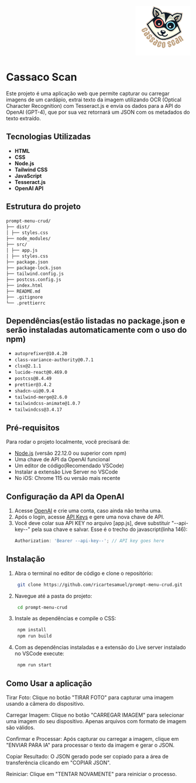 <div style="text-align: right;">
  <img src="assets/logo.png" alt="Logo do Projeto" width="150">
</div>

# Cassaco Scan

Este projeto é uma aplicação web que permite capturar ou carregar imagens de um cardápio, extrai texto da imagem utilizando OCR (Optical Character Recognition) com Tesseract.js e envia os dados para a API do OpenAI (GPT-4), que por sua vez retornará um JSON com os metadados do texto extraído.

## Tecnologias Utilizadas

- **HTML**
- **CSS**
- **Node.js**
- **Tailwind CSS**
- **JavaScript**
- **Tesseract.js**
- **OpenAI API**

## Estrutura do projeto

```
prompt-menu-crud/
├── dist/
│ ├── styles.css
├── node_modules/
├── src/
│ ├── app.js
│ ├── styles.css
├── package.json
├── package-lock.json
├── tailwind.config.js
├── postcss.config.js
├── index.html
├── README.md
├── .gitignore
└── .prettierrc
```

## Dependências(estão listadas no package.json e serão instaladas automaticamente com o uso do npm)

- `autoprefixer@10.4.20`
- `class-variance-authority@0.7.1`
- `clsx@2.1.1`
- `lucide-react@0.469.0`
- `postcss@8.4.49`
- `prettier@3.4.2`
- `shadcn-ui@0.9.4`
- `tailwind-merge@2.6.0`
- `tailwindcss-animate@1.0.7`
- `tailwindcss@3.4.17`

## Pré-requisitos

Para rodar o projeto localmente, você precisará de:

- [Node.js](https://nodejs.org/en/download) (versão 22.12.0 ou superior com npm)
- Uma chave de API da OpenAI funcional
- Um editor de código(Recomendado VSCode)
- Instalar a extensão Live Server no VSCode
- No iOS: Chrome 115 ou versão mais recente

## Configuração da API da OpenAI

1. Acesse [OpenAI](https://platform.openai.com/signup) e crie uma conta, caso ainda não tenha uma.
2. Após o login, acesse [API Keys](https://platform.openai.com/account/api-keys) e gere uma nova chave de API.
3. Você deve colar sua API KEY no arquivo [app.js], deve substituir "--api-key--" pela sua chave e salvar. Esse é o trecho do javascript(linha 146):
   ```javascript
   Authorization: 'Bearer --api-key--'; // API key goes here
   ```

## Instalação

1. Abra o terminal no editor de código e clone o repositório:

   ```bash
    git clone https://github.com/ricartesamuel/prompt-menu-crud.git
   ```

2. Navegue até a pasta do projeto:

   ```bash
    cd prompt-menu-crud
   ```

3. Instale as dependências e compile o CSS:
   ```bash
    npm install
    npm run build
   ```
4. Com as dependências instaladas e a extensão do Live server instalado no VSCode execute:
   ```bash
    npm run start
   ```

## Como Usar a aplicação

Tirar Foto:
Clique no botão "TIRAR FOTO" para capturar uma imagem usando a câmera do dispositivo.

Carregar Imagem:
Clique no botão "CARREGAR IMAGEM" para selecionar uma imagem do seu dispositivo. Apenas arquivos com formato de imagem são válidos.

Confirmar e Processar:
Após capturar ou carregar a imagem, clique em "ENVIAR PARA IA" para processar o texto da imagem e gerar o JSON.

Copiar Resultado:
O JSON gerado pode ser copiado para a área de transferência clicando em "COPIAR JSON".

Reiniciar:
Clique em "TENTAR NOVAMENTE" para reiniciar o processo.
